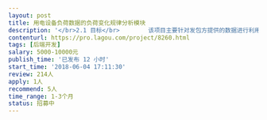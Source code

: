 ```yaml
---                
layout: post       
title: 用电设备负荷数据的负荷变化规律分析模块           
description: '</br>2.1 目标</br>        该项目主要针对发包方提供的数据进行利用大数据分析技术，神经网络算法等方法，进行分析用电设备用电规律；并对用电设备实时用电情况进行判断，当用电设备发生不符合其用电规律时及时报警；</br>       依据用户数据，计算用户线损。</br>3.1基础数据 </br>1） 数据库采用SQL SERVER ；</br>2） 开发语言采用 C# 或是C++等语言，需要封装为相应的DLL形式供其他系统调用；</br>3）发包方提供的数据：日电量、电压（三相）、电流（三相）、功率因数、有功、无功、合同容量；</br>3.2模块主要功能</br>1）计算设备用电规律，以用度为单位分析历年用电数据，生成该设备对应的用电规律表；</br>2.）计算线损，通过对用电设备数据分析，计算其线损。</br>3.）建立用电设备异常用电报警模型，实时监测用电设备各项数据，当发生异常用电行为时，实时报警。</br>3.3参考指标</br>根据窃电特点并参考供电行业同行对窃电嫌疑系数产生影响的指标 ,拟从日用电量、用户最大线损值、所在台区线损、三相不平衡率、微机扫描情况、功率因数及合同容量比七个方面对窃电嫌疑系数进行评价预测 ,各评价指标特点如下。</br>1）日用电量。</br>2）用户最大线损值。</br>4）所在台区线损。</br>5）三相不平衡率。</br>7）功率因数。</br>4、其他方面约定</br>1）接包方应根据上述需求编写相应技术方案，并提交给甲方论证，技术方案中应包括相关功能的具体实现原理及方式、相关技术量化指标（如：每10000台设备3年历史数据，各功能的处理响应时间，内存占用情况等）、报价明细等。</br>2）项目完成后需要提交完整的项目源代码、开发环境清单、对应的开发组件包、数据库设计文档、系统功能设计文档、安装部署文档。</br>3）如果“3.1基础数据”中提供的基础数据无法满足“3.2模块主要功能”中实现功能的要求时，需要提出缺少的基础数据给发包方。</br>4）“3.3参考指标”中提供的指标仅供参考，接包方所开发功能应包含“3.3参考指标”中约定的内容。</br>在技术方案通过的前提下，工期短、报价低者优先中标。</br>'     
contenturl: https://pro.lagou.com/project/8260.html      
tags: [后端开发]            
salary: 5000-10000元          
publish_time: '已发布 12 小时'         
start_time: '2018-06-04 17:11:30'           
review: 214人                   
apply: 1人                   
recommend: 5人                   
time_range: 1-3个月              
status: 招募中                  
---                 
```

